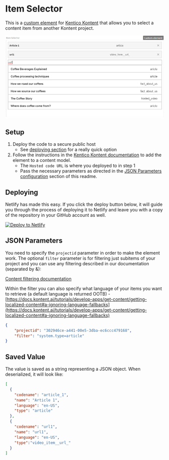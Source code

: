 # Item Selector

This is a [custom element](https://docs.kontent.ai/tutorials/develop-apps/integrate/integrating-your-own-content-editing-features) for [Kentico Kontent](https://kontent.ai) that allows you to select a content item from another Kontent project.

![Screenshot of custom element](ItemSelector.png)

## Setup

1. Deploy the code to a secure public host
   - See [deploying section](#Deploying) for a really quick option
1. Follow the instructions in the [Kentico Kontent documentation](https://docs.kontent.ai/tutorials/develop-apps/integrate/integrating-your-own-content-editing-features#a-3--displaying-a-custom-element-in-kentico-kontent) to add the element to a content model.
   - The `Hosted code URL` is where you deployed to in step 1
   - Pass the necessary parameters as directed in the [JSON Parameters configuration](#json-parameters) section of this readme.

## Deploying

Netlify has made this easy. If you click the deploy button below, it will guide you through the process of deploying it to Netlify and leave you with a copy of the repository in your GitHub account as well.

[![Deploy to Netlify](https://www.netlify.com/img/deploy/button.svg)](https://app.netlify.com/start/deploy?repository=https://github.com/hzik/kontent-custom-element-item-selector)

## JSON Parameters

You need to specify the `projectid` parameter in order to make the element work. The optional `filter` parameter is for filtering just subitems of your project and you can use any filtering described in our documentation (separated by &):

[Content filtering documentation](https://docs.kontent.ai/reference/delivery-api#tag/Filtering-content)

Within the filter you can also specify what language of your items you want to retrieve (a default language is returned OOTB) - [https://docs.kontent.ai/tutorials/develop-apps/get-content/getting-localized-content#a-ignoring-language-fallbacks](https://docs.kontent.ai/tutorials/develop-apps/get-content/getting-localized-content#a-ignoring-language-fallbacks)

```Json
{
    "projectid": "302946ce-a441-00e5-3dba-ec6ccc479168",
    "filter": "system.type=article"
}
```

## Saved Value

The value is saved as a string representing a JSON object. When deserialized, it will look like:

```json
[
  {
    "codename": "article_1",
    "name": "Article 1",
    "language": "en-US",
    "type": "article"
  },
  {
    "codename": "url1",
    "name": "url1",
    "language": "en-US",
    "type":"video_item__url_"
  }
]
```

